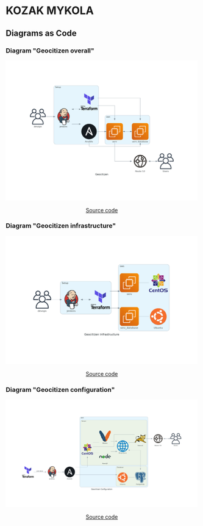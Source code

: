 # KOZAK MYKOLA
## Diagrams as Code
### Diagram "Geocitizen overall"
![](geocitizen.png?raw=true)
<p align=center ><a href="diagram.py">Source code</a></p>

### Diagram "Geocitizen infrastructure"
![](geocitizen_infrastructure.png)
<p align=center ><a href="diagram_infrastr.py">Source code</a></p>

### Diagram "Geocitizen configuration"
![](geocitizen_configuration.png)
<p align=center ><a href="geocitizen_configuration.png">Source code</a></p>